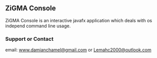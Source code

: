 ## ZiGMA Console

ZiGMA Console is an interactive javafx application which deals with os independ command line usage.

### Support or Contact

email: www.damianchamel@gmail.com or Lemahc2000@outlook.com
